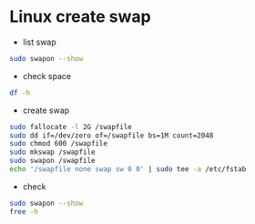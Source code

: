 # Linux create swap
- list swap
```bash
sudo swapon --show
```

- check space
```bash
df -h
```

- create swap
```bash
sudo fallocate -l 2G /swapfile
sudo dd if=/dev/zero of=/swapfile bs=1M count=2048
sudo chmod 600 /swapfile
sudo mkswap /swapfile
sudo swapon /swapfile
echo '/swapfile none swap sw 0 0' | sudo tee -a /etc/fstab
```

- check
```bash
sudo swapon --show
free -h
```